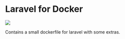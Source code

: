 # Laravel for Docker 
[![](https://images.microbadger.com/badges/image/kritr/laravel.svg)](https://microbadger.com/images/kritr/laravel "Get your own image badge on microbadger.com")

Contains a small dockerfile for laravel with some extras.
